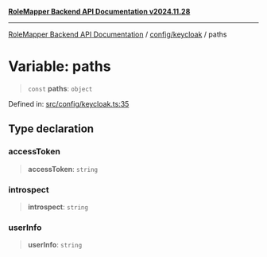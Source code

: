 [**RoleMapper Backend API Documentation v2024.11.28**](../../../README.md)

***

[RoleMapper Backend API Documentation](../../../modules.md) / [config/keycloak](../README.md) / paths

# Variable: paths

> `const` **paths**: `object`

Defined in: [src/config/keycloak.ts:35](https://github.com/FlowCraft-AG/RoleMapper/blob/431ad1c9b0d708a278f2d2969907ccf8ac66ccc1/backend/src/config/keycloak.ts#L35)

## Type declaration

### accessToken

> **accessToken**: `string`

### introspect

> **introspect**: `string`

### userInfo

> **userInfo**: `string`
